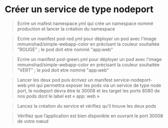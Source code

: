 # Créer un service de type nodeport

> Ecrire un mafest namespace.yml qui crée un namespace nommé production et lancer la création du namespace

> Ecrire un manifest pod-red.yml pour déployer un pod avec l'image mmumshad/simple-webapp-color en précisant la couleur souhaitée "ROUGE" ; le pod doit etre nommé "app:web"

> Ecrire un manifest pod-green.yml pour déployer un pod avec l'image mmumshad/simple-webapp-color en précisant la couleur souhaitée "VERT" ; le pod doit etre nommé "app:web"

> Lancer les deux pod puis écrivez un manifest service-nodeport-web.yml qui permettra exposer les pods via un service de type node port, le nodeport devra être le 30008 et les target les ports 8080 de nos pods dont le label est « app: web »

> Lancez la création du service et vérifiez qu’il trouve les deux pods

>  Vérifiez que l’application est bien disponible en ouvrant le port 30008 de votre nœud
